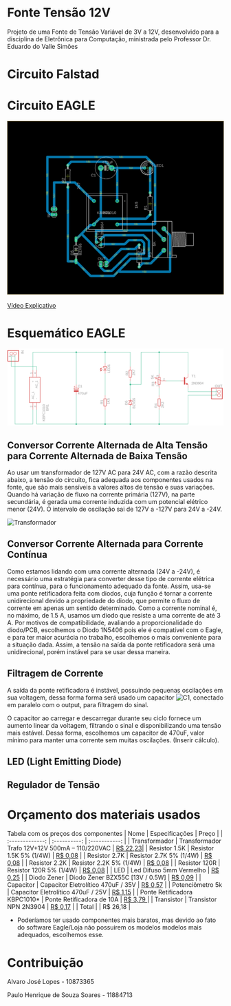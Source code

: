 # Fonte Tensão 12V
Projeto de uma Fonte de Tensão Variável de 3V a 12V, desenvolvido para a disciplina de Eletrônica para Computação, ministrada pelo Professor Dr. Eduardo do Valle Simões
# Circuito Falstad

# Circuito EAGLE
![PCB](https://github.com/Alvaro-dev/FonteTensaoVariavel/blob/master/PCB.png)

<a href = "https://drive.google.com/file/d/1gzrX5Xs-pL27jggY8ZcAat801Hr3pDeq/view?usp=sharing">Vídeo Explicativo</a>

# Esquemático EAGLE
![Schematic](https://github.com/Alvaro-dev/FonteTensaoVariavel/blob/master/Schematic.png)

## Conversor Corrente Alternada de Alta Tensão para Corrente Alternada de Baixa Tensão
Ao usar um transformador de 127V AC para 24V AC, com a razão descrita abaixo, a tensão do circuito, fica adequada aos componentes usados na fonte, que são mais sensíveis a valores altos de tensão e suas variações. Quando há variação de fluxo na corrente primária (127V), na parte secundária, é gerada uma corrente induzida com um potencial elétrico menor (24V). O intervalo de oscilação sai de 127V a -127V para 24V a -24V.

![Transformador](https://github.com/Alvaro-dev/FonteTensaoVariavel/blob/master/Formulas/Transformador.gif)

## Conversor Corrente Alternada para Corrente Contínua
Como estamos lidando com uma corrente alternada (24V a -24V), é necessário uma estratégia para converter desse tipo de corrente elétrica para contínua, para o funcionamento adequado da fonte. Assim, usa-se uma ponte retificadora feita com diodos, cuja função é tornar a corrente unidirecional devido a propriedade do diodo, que permite o fluxo de corrente em apenas um sentido determinado. Como a corrente nominal é, no máximo, de 1.5 A, usamos um diodo que resiste a uma corrente de até 3 A.
Por motivos de compatibilidade, avaliando a proporcionalidade do diodo/PCB, escolhemos o Diodo 1N5406 pois ele é compatível com o Eagle, e para ter maior acurácia no trabalho, escolhemos o mais conveniente para a situação dada. Assim, a tensão na saída da ponte retificadora será uma unidirecional, porém instável para se usar dessa maneira.

## Filtragem de Corrente
A saída da ponte retificadora é instável, possuindo pequenas oscilações em sua voltagem, dessa forma forma será usado um capacitor ![C1](https://github.com/Alvaro-dev/FonteTensao12V/blob/master/Formulas/C1.gif), conectado em paralelo com o output, para filtragem do sinal.

O capacitor ao carregar e descarregar durante seu ciclo fornece um aumento linear da voltagem, filtrando o sinal e disponibilizando uma tensão mais estável. Dessa forma, escolhemos um capacitor de 470uF, valor mínimo para manter uma corrente sem muitas oscilações.
(Inserir cálculo).

## LED (Light Emitting Diode)

## Regulador de Tensão


# Orçamento dos materiais usados
Tabela com os preços dos componentes
|     Nome    |     Especificações    |     Preço    |
| :-------------: | :----------: | :-----------: |
| Transformador | Transformador Trafo 12V+12V 500mA – 110/220VAC | <a href = "https://www.baudaeletronica.com.br/transformador-trafo-12v-12v-500ma-110-220vac.html">R$ 22,23</a>|
| Resistor 1.5K   | Resistor 1.5K 5% (1/4W) | <a href = "https://www.baudaeletronica.com.br/resistor-1k5-5-1-4w.html">R$ 0,08</a> |
| Resistor 2.7K   | Resistor 2.7K 5% (1/4W) | <a href = "https://www.baudaeletronica.com.br/resistor-2k7-5-1-4w.html">R$ 0,08</a> |
| Resistor 2.2K   | Resistor 2.2K 5% (1/4W) | <a href = "https://www.baudaeletronica.com.br/resistor-2k2-5-1-4w.html">R$ 0,08</a> |
| Resistor 120R   | Resistor 120R 5% (1/4W) | <a href = "https://www.baudaeletronica.com.br/resistor-120r-5-1-4w.html">R$ 0,08</a> |
| LED | Led Difuso 5mm Vermelho | <a href = "https://www.eletrogate.com/led-difuso-5mm-vermelho">R$ 0,25</a> |
| Diodo Zener   | Diodo Zener BZX55C [13V / 0.5W] | <a href = "https://www.baudaeletronica.com.br/diodo-zener-bzx55c-13v-0-5w.html">R$ 0,09</a> |
| Capacitor   | Capacitor Eletrolítico 470uF / 35V | <a href = "https://www.baudaeletronica.com.br/capacitor-eletrolitico-470uf-35v.html">R$ 0,57</a> |
| Potenciômetro 5k   | Capacitor Eletrolítico 470uF / 25V | <a href = "https://www.baudaeletronica.com.br/capacitor-eletrolitico-470uf-25v.html">R$ 1,15</a> |
| Ponte Retificadora KBPC1010* | Ponte Retificadora de 10A | <a href = "https://www.baudaeletronica.com.br/ponte-retificadora-kbpc1010.html"> R$ 3,79  </a> |
| Transistor   | Transistor NPN 2N3904 | <a href = "https://www.baudaeletronica.com.br/transistor-npn-2n3904.html">R$ 0,17</a> |
| Total   |  | R$ 26,18 |

* Poderíamos ter usado componentes mais baratos, mas devido ao fato do software Eagle/Loja não possuirem os modelos modelos mais adequados, escolhemos esse.

# Contribuição
Alvaro José Lopes - 10873365

Paulo Henrique de Souza Soares - 11884713
